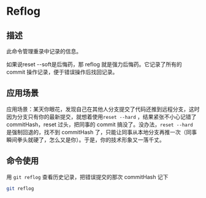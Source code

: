 # Reflog

## **描述**

此命令管理重录中记录的信息。

如果说reset --soft是后悔药，那 reflog 就是强力后悔药。它记录了所有的 commit 操作记录，便于错误操作后找回记录。

## **应用场景**

​	应用场景：某天你眼花，发现自己在其他人分支提交了代码还推到远程分支，这时因为分支只有你的最新提交，就想着使用`reset --hard` ，结果紧张不小心记错了 commitHash，reset 过头，把同事的 commit 搞没了。没办法，`reset --hard` 是强制回退的，找不到 commitHash 了，只能让同事从本地分支再推一次（同事瞬间拳头就硬了，怎么又是你）。于是，你的技术形象又一落千丈。



## **命令使用**

用 `git reflog` 查看历史记录，把错误提交的那次 commitHash 记下

```bash
git reflog
```

